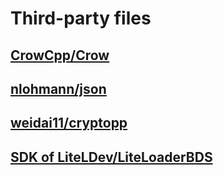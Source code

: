 # Third-party files
## [CrowCpp/Crow](crow/README.md)
## [nlohmann/json](nlohmann/README.md)
## [weidai11/cryptopp](cryptopp/README.md)
## [SDK of LiteLDev/LiteLoaderBDS](LLSDK/README.md)